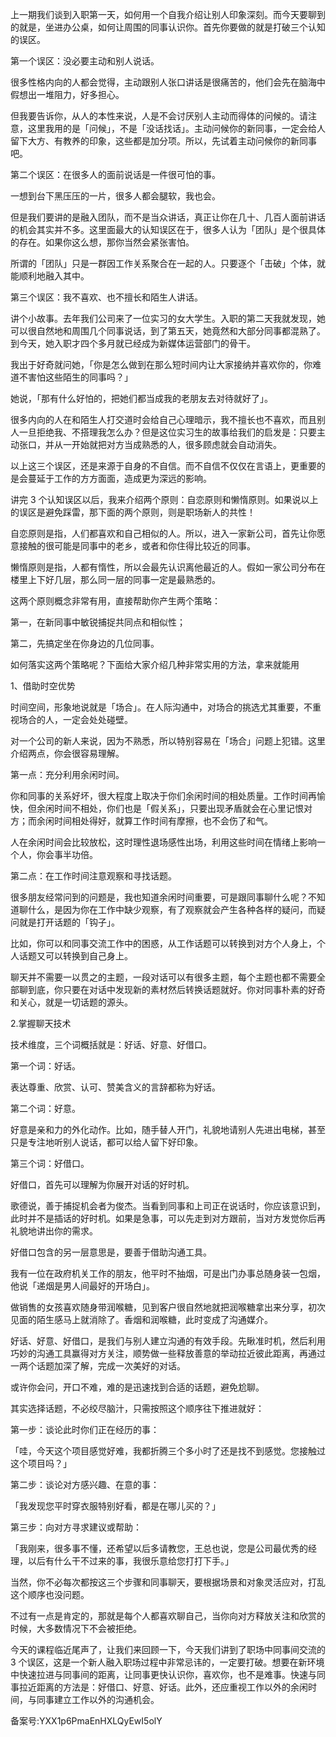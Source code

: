 上一期我们谈到入职第一天，如何用一个自我介绍让别人印象深刻。而今天要聊到的就是，坐进办公桌，如何让周围的同事认识你。首先你要做的就是打破三个认知的误区。

第一个误区：没必要主动和别人说话。

很多性格内向的人都会觉得，主动跟别人张口讲话是很痛苦的，他们会先在脑海中假想出一堆阻力，好多担心。

但我要告诉你，从人的本性来说，人是不会讨厌别人主动而得体的问候的。请注意，这里我用的是「问候」，不是「没话找话」。主动问候你的新同事，一定会给人留下大方、有教养的印象，这些都是加分项。所以，先试着主动问候你的新同事吧。

第二个误区：在很多人的面前说话是一件很可怕的事。

一想到台下黑压压的一片，很多人都会腿软，我也会。

但是我们要讲的是融入团队，而不是当众讲话，真正让你在几十、几百人面前讲话的机会其实并不多。这里面最大的认知误区在于，很多人认为「团队」是个很具体的存在。如果你这么想，那你当然会紧张害怕。

所谓的「团队」只是一群因工作关系聚合在一起的人。只要逐个「击破」个体，就能顺利地融入其中。

第三个误区：我不喜欢、也不擅长和陌生人讲话。

讲个小故事。去年我们公司来了一位实习的女大学生。入职的第二天我就发现，她可以很自然地和周围几个同事说话，到了第五天，她竟然和大部分同事都混熟了。到今天，她入职才四个多月就已经成为新媒体运营部门的骨干。

我出于好奇就问她，「你是怎么做到在那么短时间内让大家接纳并喜欢你的，你难道不害怕这些陌生的同事吗？」

她说，「那有什么好怕的，把她们都当成我的老朋友去对待就好了」。

很多内向的人在和陌生人打交道时会给自己心理暗示，我不擅长也不喜欢，而且别人一旦拒绝我、不搭理我怎么办？但是这位实习生的故事给我们的启发是：只要主动张口，并从一开始就把对方当成熟悉的人，很多顾虑就会自动消失。

以上这三个误区，还是来源于自身的不自信。而不自信不仅仅在言语上，更重要的是会蔓延于工作的方方面面，造成更为深远的影响。

讲完 3 个认知误区以后，我来介绍两个原则：自恋原则和懒惰原则。如果说以上的误区是避免踩雷，那下面的两个原则，则是职场新人的共性！

自恋原则是指，人们都喜欢和自己相似的人。所以，进入一家新公司，首先让你愿意接触的很可能是同事中的老乡，或者和你住得比较近的同事。

懒惰原则是指，人都有惰性，所以会最先认识离他最近的人。假如一家公司分布在楼里上下好几层，那么同一层的同事一定是最熟悉的。

这两个原则概念非常有用，直接帮助你产生两个策略：

第一，在新同事中敏锐捕捉共同点和相似性；

第二，先搞定坐在你身边的几位同事。

如何落实这两个策略呢？下面给大家介绍几种非常实用的方法，拿来就能用

1、借助时空优势

时间空间，形象地说就是「场合」。在人际沟通中，对场合的挑选尤其重要，不重视场合的人，一定会处处碰壁。

对一个公司的新人来说，因为不熟悉，所以特别容易在「场合」问题上犯错。这里介绍两点，你会很容易理解。

第一点：充分利用余闲时间。

你和同事的关系好坏，很大程度上取决于你们余闲时间的相处质量。工作时间再愉快，但余闲时间不相处，你们也是「假关系」，只要出现矛盾就会在心里记恨对方；而余闲时间相处得好，就算工作时间有摩擦，也不会伤了和气。

人在余闲时间会比较放松，这时理性退场感性出场，利用这些时间在情绪上影响一个人，你会事半功倍。

第二点：在工作时间注意观察和寻找话题。

很多朋友经常问到的问题是，我也知道余闲时间重要，可是跟同事聊什么呢？不知道聊什么，是因为你在工作中缺少观察，有了观察就会产生各种各样的疑问，而疑问就是打开话题的「钩子」。

比如，你可以和同事交流工作中的困惑，从工作话题可以转换到对方个人身上，个人话题又可以转换到自己身上。

聊天并不需要一以贯之的主题，一段对话可以有很多主题，每个主题也都不需要全部聊到底，你只要在对话中发现新的素材然后转换话题就好。你对同事朴素的好奇和关心，就是一切话题的源头。

2.掌握聊天技术

技术维度，三个词概括就是：好话、好意、好借口。

第一个词：好话。

表达尊重、欣赏、认可、赞美含义的言辞都称为好话。

第二个词：好意。

好意是亲和力的外化动作。比如，随手替人开门，礼貌地请别人先进出电梯，甚至只是专注地听别人说话，都可以给人留下好印象。

第三个词：好借口。

好借口，首先可以理解为你展开对话的好时机。

歌德说，善于捕捉机会者为俊杰。当看到同事和上司正在说话时，你应该意识到，此时并不是插话的好时机。如果是急事，可以先走到对方跟前，当对方发觉你后再礼貌地讲出你的需求。

好借口包含的另一层意思是，要善于借助沟通工具。

我有一位在政府机关工作的朋友，他平时不抽烟，可是出门办事总随身装一包烟，他说「递烟是男人间最好的开场白」。

做销售的女孩喜欢随身带润喉糖，见到客户很自然地就把润喉糖拿出来分享，初次见面的陌生感马上就消除了。香烟和润喉糖，此时变成了沟通媒介。

好话、好意、好借口，是我们与别人建立沟通的有效手段。先瞅准时机，然后利用巧妙的沟通工具赢得对方关注，顺势做一些释放善意的举动拉近彼此距离，再通过一两个话题加深了解，完成一次美好的对话。

或许你会问，开口不难，难的是迅速找到合适的话题，避免尬聊。

其实选择话题，不必绞尽脑汁，只需按照这个顺序往下推进就好：

第一步：谈论此时你们正在经历的事：

「哇，今天这个项目感觉好难，我都折腾三个多小时了还是找不到感觉。您接触过这个项目吗？」

第二步：谈论对方感兴趣、在意的事：

「我发现您平时穿衣服特别好看，都是在哪儿买的？」

第三步：向对方寻求建议或帮助：

「我刚来，很多事不懂，还希望以后多请教您，王总也说，您是公司最优秀的经理，以后有什么干不过来的事，我很乐意给您打打下手。」

当然，你不必每次都按这三个步骤和同事聊天，要根据场景和对象灵活应对，打乱这个顺序也没问题。

不过有一点是肯定的，那就是每个人都喜欢聊自己，当你向对方释放关注和欣赏的时候，大多数情况下不会被拒绝。

今天的课程临近尾声了，让我们来回顾一下，今天我们讲到了职场中同事间交流的 3 个误区，这是一个新人融入职场过程中非常忌讳的，一定要打破。想要在新环境中快速拉进与同事间的距离，让同事更快认识你，喜欢你，也不是难事。快速与同事拉近距离的方法是：好借口、好意、好话。此外，还应重视工作以外的余闲时间，与同事建立工作以外的沟通机会。

备案号:YXX1p6PmaEnHXLQyEwI5olY